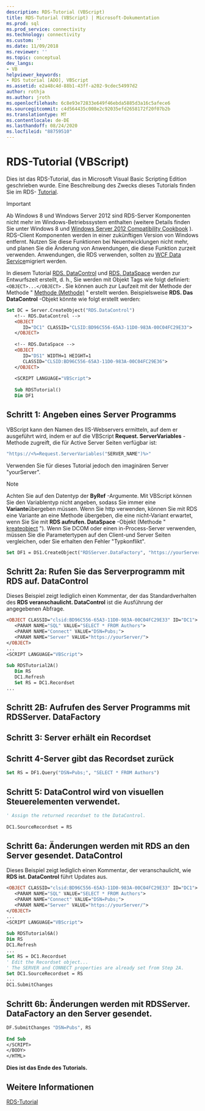 ```yaml
---
description: RDS-Tutorial (VBScript)
title: RDS-Tutorial (VBScript) | Microsoft-Dokumentation
ms.prod: sql
ms.prod_service: connectivity
ms.technology: connectivity
ms.custom: ''
ms.date: 11/09/2018
ms.reviewer: ''
ms.topic: conceptual
dev_langs:
- VB
helpviewer_keywords:
- RDS tutorial [ADO], VBScript
ms.assetid: e2a48c4d-88b1-43ff-a202-9cdec54997d2
author: rothja
ms.author: jroth
ms.openlocfilehash: 6c8e93e72833e649f46ebda5885d3a16c5afece6
ms.sourcegitcommit: c4d564435c008e2c92035efd2658172f20f07b2b
ms.translationtype: MT
ms.contentlocale: de-DE
ms.lasthandoff: 08/24/2020
ms.locfileid: "88759510"
---
```

# <a name="rds-tutorial-vbscript"></a>RDS-Tutorial (VBScript)
Dies ist das RDS-Tutorial, das in Microsoft Visual Basic Scripting Edition geschrieben wurde. Eine Beschreibung des Zwecks dieses Tutorials finden Sie im RDS- [Tutorial](./rds-tutorial.md).  
  
> [!IMPORTANT]
>  Ab Windows 8 und Windows Server 2012 sind RDS-Server Komponenten nicht mehr im Windows-Betriebssystem enthalten (weitere Details finden Sie unter Windows 8 und [Windows Server 2012 Compatibility Cookbook](https://www.microsoft.com/download/details.aspx?id=27416) ). RDS-Client Komponenten werden in einer zukünftigen Version von Windows entfernt. Nutzen Sie diese Funktionen bei Neuentwicklungen nicht mehr, und planen Sie die Änderung von Anwendungen, die diese Funktion zurzeit verwenden. Anwendungen, die RDS verwenden, sollten zu [WCF Data Service](https://go.microsoft.com/fwlink/?LinkId=199565)migriert werden.  
  
 In diesem Tutorial [RDS. DataControl](../../reference/rds-api/datacontrol-object-rds.md) und [RDS. DataSpace](../../reference/rds-api/dataspace-object-rds.md) werden zur Entwurfszeit erstellt, d. h., Sie werden mit Objekt Tags wie folgt definiert: `<OBJECT>...</OBJECT>` . Sie können auch zur Laufzeit mit der Methode der Methode " [Methode (Methode)](../../reference/rds-api/createobject-method-rds.md) " erstellt werden. Beispielsweise **RDS. Das DataControl** -Objekt könnte wie folgt erstellt werden:  
  
```vb
Set DC = Server.CreateObject("RDS.DataControl")  
   <!-- RDS.DataControl -->  
   <OBJECT   
      ID="DC1" CLASSID="CLSID:BD96C556-65A3-11D0-983A-00C04FC29E33">  
   </OBJECT>  
  
   <!-- RDS.DataSpace -->  
   <OBJECT   
      ID="DS1" WIDTH=1 HEIGHT=1  
      CLASSID="CLSID:BD96C556-65A3-11D0-983A-00C04FC29E36">  
   </OBJECT>  
  
   <SCRIPT LANGUAGE="VBScript">  
  
   Sub RDSTutorial()  
   Dim DF1   
```  
  
## <a name="step-1---specify-a-server-program"></a>Schritt 1: Angeben eines Server Programms  
 VBScript kann den Namen des IIS-Webservers ermitteln, auf dem er ausgeführt wird, indem er auf die VBScript **Request. ServerVariables** -Methode zugreift, die für Active Server Seiten verfügbar ist:  
  
```vb
"https://<%=Request.ServerVariables("SERVER_NAME")%>"  
```  
  
 Verwenden Sie für dieses Tutorial jedoch den imaginären Server "yourServer".  
  
> [!NOTE]
>  Achten Sie auf den Datentyp der **ByRef** -Argumente. Mit VBScript können Sie den Variablentyp nicht angeben, sodass Sie immer eine **Variante**übergeben müssen. Wenn Sie http verwenden, können Sie mit RDS eine Variante an eine Methode übergeben, die eine nicht-Variant erwartet, wenn Sie Sie mit **RDS aufrufen. DataSpace** -Objekt (Methode " [kreateobject](../../reference/rds-api/createobject-method-rds.md) "). Wenn Sie DCOM oder einen in-Process-Server verwenden, müssen Sie die Parametertypen auf den Client-und Server Seiten vergleichen, oder Sie erhalten den Fehler "Typkonflikt".  
  
```vb
Set DF1 = DS1.CreateObject("RDSServer.DataFactory", "https://yourServer")  
```  
  
## <a name="step-2a---invoke-the-server-program-with-rdsdatacontrol"></a>Schritt 2a: Rufen Sie das Serverprogramm mit RDS auf. DataControl  
 Dieses Beispiel zeigt lediglich einen Kommentar, der das Standardverhalten des **RDS veranschaulicht. DataControl** ist die Ausführung der angegebenen Abfrage.  
  
```vb
<OBJECT CLASSID="clsid:BD96C556-65A3-11D0-983A-00C04FC29E33" ID="DC1">  
   <PARAM NAME="SQL" VALUE="SELECT * FROM Authors">  
   <PARAM NAME="Connect" VALUE="DSN=Pubs;">  
   <PARAM NAME="Server" VALUE="https://yourServer/">  
</OBJECT>  
...  
<SCRIPT LANGUAGE="VBScript">  
  
Sub RDSTutorial2A()  
   Dim RS  
   DC1.Refresh  
   Set RS = DC1.Recordset  
...  
```  
  
## <a name="step-2b---invoke-the-server-program-with-rdsserverdatafactory"></a>Schritt 2B: Aufrufen des Server Programms mit RDSServer. DataFactory  
  
## <a name="step-3---server-obtains-a-recordset"></a>Schritt 3: Server erhält ein Recordset  
  
## <a name="step-4---server-returns-the-recordset"></a>Schritt 4-Server gibt das Recordset zurück  
  
```vb
Set RS = DF1.Query("DSN=Pubs;", "SELECT * FROM Authors")  
```  
  
## <a name="step-5---datacontrol-is-made-usable-by-visual-controls"></a>Schritt 5: DataControl wird von visuellen Steuerelementen verwendet.  
  
```vb
' Assign the returned recordset to the DataControl.  
  
DC1.SourceRecordset = RS  
```  
  
## <a name="step-6a---changes-are-sent-to-the-server-with-rdsdatacontrol"></a>Schritt 6a: Änderungen werden mit RDS an den Server gesendet. DataControl  
 Dieses Beispiel zeigt lediglich einen Kommentar, der veranschaulicht, wie **RDS ist. DataControl** führt Updates aus.  
  
```vb
<OBJECT CLASSID="clsid:BD96C556-65A3-11D0-983A-00C04FC29E33" ID="DC1">  
   <PARAM NAME="SQL" VALUE="SELECT * FROM Authors">  
   <PARAM NAME="Connect" VALUE="DSN=Pubs;">  
   <PARAM NAME="Server" VALUE="https://yourServer/">  
</OBJECT>  
...  
<SCRIPT LANGUAGE="VBScript">  
  
Sub RDSTutorial6A()  
Dim RS  
DC1.Refresh  
...  
Set RS = DC1.Recordset  
' Edit the Recordset object...  
' The SERVER and CONNECT properties are already set from Step 2A.  
Set DC1.SourceRecordset = RS  
...  
DC1.SubmitChanges  
```  
  
## <a name="step-6b---changes-are-sent-to-the-server-with-rdsserverdatafactory"></a>Schritt 6b: Änderungen werden mit RDSServer. DataFactory an den Server gesendet.  
  
```vb
DF.SubmitChanges "DSN=Pubs", RS  
  
End Sub  
</SCRIPT>  
</BODY>  
</HTML>  
```  
  
 **Dies ist das Ende des Tutorials.**  
  
## <a name="see-also"></a>Weitere Informationen  
 [RDS-Tutorial](./rds-tutorial.md)
